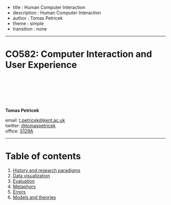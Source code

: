 - title : Human Computer Interaction
- description : Human Computer Interaction
- author : Tomas Petricek
- theme : simple
- transition : none
  
****************************************************************************************************

# **CO582: Computer Interaction and User Experience**

<br /><br />
<br /><br /><br />

**Tomas Petricek**

email: [t.petricek@kent.ac.uk](mailto:t.petricek@kent.ac.uk)<br />
twitter: [@tomaspetricek](http://twitter.com/tomaspetricek)<br />
office: [S129A](https://www.cs.kent.ac.uk/rooms/S129A.gif)<br />

----------------------------------------------------------------------------------------------------

# **Table of contents**

1. [History and research paradigms](paradigms.html)
2. [Data visualization](dataviz.html)
3. [Evaluation](evaluation.html)
4. [Metaphors](metaphors.html)
4. [Errors](errors.html)
5. [Models and theories](models.html)
